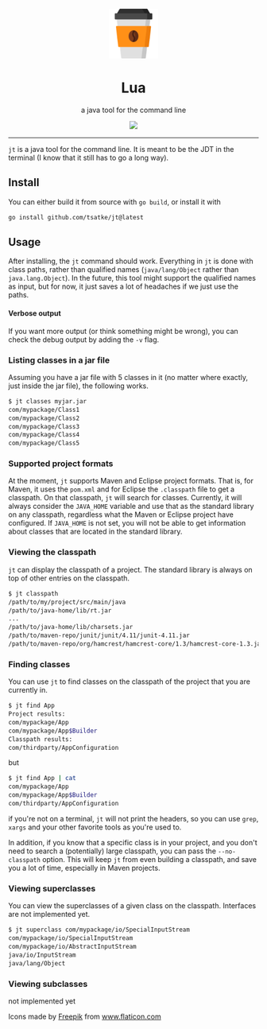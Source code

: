 <p align="center">
    <img src="./.github/logo.png" width="100" alt="logo"/>
    <h1 align="center">Lua</h1>
    <p align="center">a java tool for the command line</p>
    <p align="center">
        <a href="https://github.com/tsatke/jt/actions/workflows/go.yml"><img src="https://github.com/tsatke/jt/actions/workflows/go.yml/badge.svg"></a>
    </p>
</p>

---

`jt` is a java tool for the command line.
It is meant to be the JDT in the terminal (I know that it still has to go a long way).

## Install

You can either build it from source with `go build`, or install it with
```bash
go install github.com/tsatke/jt@latest
```

## Usage

After installing, the `jt` command should work.
Everything in `jt` is done with class paths, rather than qualified names (`java/lang/Object` rather than `java.lang.Object`).
In the future, this tool might support the qualified names as input, but for now, it just saves a lot of headaches if we just use the paths.

#### Verbose output

If you want more output (or think something might be wrong), you can check the debug output by adding the `-v` flag.

### Listing classes in a jar file

Assuming you have a jar file with 5 classes in it (no matter where exactly, just inside the jar file), the following works.
```bash
$ jt classes myjar.jar
com/mypackage/Class1
com/mypackage/Class2
com/mypackage/Class3
com/mypackage/Class4
com/mypackage/Class5
```

### Supported project formats

At the moment, `jt` supports Maven and Eclipse project formats.
That is, for Maven, it uses the `pom.xml` and for Eclipse the `.classpath` file to get a classpath.
On that classpath, `jt` will search for classes.
Currently, it will always consider the `JAVA_HOME` variable and use that as the standard library on any classpath, regardless what the Maven or Eclipse project have configured.
If `JAVA_HOME` is not set, you will not be able to get information about classes that are located in the standard library.

### Viewing the classpath

`jt` can display the classpath of a project.
The standard library is always on top of other entries on the classpath.
```bash
$ jt classpath
/path/to/my/project/src/main/java
/path/to/java-home/lib/rt.jar
...
/path/to/java-home/lib/charsets.jar
/path/to/maven-repo/junit/junit/4.11/junit-4.11.jar
/path/to/maven-repo/org/hamcrest/hamcrest-core/1.3/hamcrest-core-1.3.jar
```

### Finding classes

You can use `jt` to find classes on the classpath of the project that you are currently in.
```bash
$ jt find App
Project results:
com/mypackage/App
com/mypackage/App$Builder
Classpath results:
com/thirdparty/AppConfiguration
```
but
```bash
$ jt find App | cat
com/mypackage/App
com/mypackage/App$Builder
com/thirdparty/AppConfiguration
```
if you're not on a terminal, `jt` will not print the headers, so you can use `grep`, `xargs` and your other favorite tools as you're used to.

In addition, if you know that a specific class is in your project, and you don't need to search a (potentially) large classpath, you can pass the `--no-classpath` option.
This will keep `jt` from even building a classpath, and save you a lot of time, especially in Maven projects.

### Viewing superclasses

You can view the superclasses of a given class on the classpath.
Interfaces are not implemented yet.
```bash
$ jt superclass com/mypackage/io/SpecialInputStream
com/mypackage/io/SpecialInputStream
com/mypackage/io/AbstractInputStream
java/io/InputStream
java/lang/Object
```

### Viewing subclasses
not implemented yet

<div>Icons made by <a href="https://www.freepik.com" title="Freepik">Freepik</a> from <a href="https://www.flaticon.com/" title="Flaticon">www.flaticon.com</a></div>